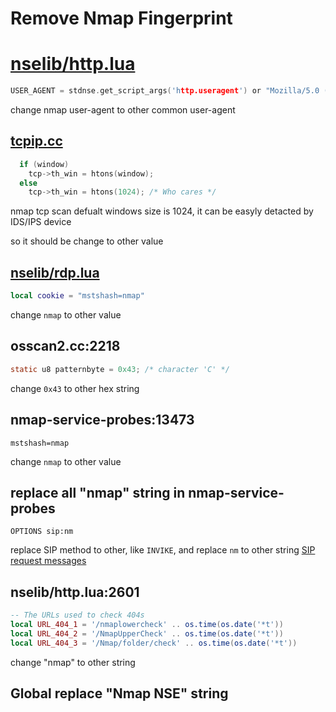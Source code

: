 # Remove Nmap Fingerprint

# [nselib/http.lua](https://github.com/nmap/nmap/blob/master/nselib/http.lua#L159)
```c
USER_AGENT = stdnse.get_script_args('http.useragent') or "Mozilla/5.0 (compatible; Nmap Scripting Engine; https://nmap.org/book/nse.html)"
```
change nmap user-agent to other common user-agent


## [tcpip.cc](https://github.com/nmap/nmap/blob/master/tcpip.cc#L733)
```c
  if (window)
    tcp->th_win = htons(window);
  else
    tcp->th_win = htons(1024); /* Who cares */
```
nmap tcp scan defualt windows size is 1024, it can be easyly detacted by IDS/IPS device

so it should be change to other value 

## [nselib/rdp.lua](https://github.com/nmap/nmap/blob/master/nselib/rdp.lua#L211)
```lua
local cookie = "mstshash=nmap"
```
change `nmap` to other value

## osscan2.cc:2218
```C
static u8 patternbyte = 0x43; /* character 'C' */
```
change `0x43` to other hex string

## nmap-service-probes:13473
```
mstshash=nmap
```
change `nmap` to other value

## replace all "nmap" string in nmap-service-probes

```
OPTIONS sip:nm
```
replace SIP method to other, like `INVIKE`, and replace `nm` to other string
[SIP request messages](https://help.fortinet.com/fos50hlp/54/Content/FortiOS/fortigate-voip-guide-52/SIP-mes-media-pro-request.htm)

## nselib/http.lua:2601
```lua
-- The URLs used to check 404s
local URL_404_1 = '/nmaplowercheck' .. os.time(os.date('*t'))
local URL_404_2 = '/NmapUpperCheck' .. os.time(os.date('*t'))
local URL_404_3 = '/Nmap/folder/check' .. os.time(os.date('*t'))
```
change "nmap" to other string

## Global replace "Nmap NSE" string

